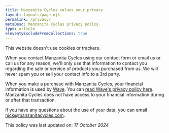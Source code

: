 ```yaml
---
title: Manzanita Cycles values your privacy
layout: layouts/page.njk
permalink: /privacy/
metaDesc: Manzanita Cycles privacy policy.
type: article
eleventyExcludeFromCollections: true
---
```


This website doesn't use cookies or trackers.

When you contact Manzanita Cycles using our contact form or email us or call us for any reason, we'll only use that information to contact you regarding the sale or service of products you purchased from us. We will never spam you or sell your contact info to a 3rd party.

When you make a purchase with Manzanita Cycles, your financial information is used by [Wave](https://www.waveapps.com). You can [read Wave's privacy policy here](https://www.waveapps.com/legal/privacy-policy). Manzanita Cycles does not have access to your financial information during or after that transaction.

If you have any questions about the use of your data, you can email [nick@manzanitacycles.com](mailto:nick@manzanitacycles.com).

This policy was last updated on: *17 October 2024*